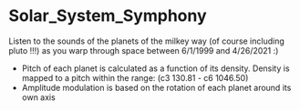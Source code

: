 # Solar_System_Symphony
Listen to the sounds of the planets of the milkey way (of course including pluto !!!) as you warp through space between 6/1/1999 and 4/26/2021 :) 

* Pitch of each planet is calculated as a function of its density. Density is mapped to a pitch within the range: (c3 130.81 - c6 1046.50)
* Amplitude modulation is based on the rotation of each planet around its own axis
